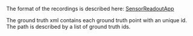 The format of the recordings is described here: [SensorReadoutApp](https://github.com/simpleLoc/SensorReadoutApp)

The ground truth xml contains each ground truth point with an unique id.
The path is described by a list of ground truth ids.
